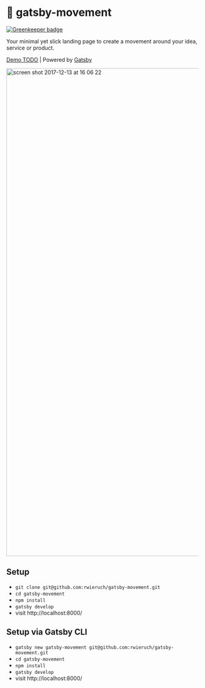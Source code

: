 # 🐣 gatsby-movement

[![Greenkeeper badge](https://badges.greenkeeper.io/rwieruch/briim-website.svg?token=d70f0a6a31fe3f78f757c2eb6bbdcd814212e753c54215845e9496794d1290ac&ts=1540442175714)](https://greenkeeper.io/)

Your minimal yet slick landing page to create a movement around your idea, service or product.

[Demo TODO](https://www.roadtolearnreact.com/) | Powered by [Gatsby](https://github.com/gatsbyjs/gatsby)

<img width="1275" alt="screen shot 2017-12-13 at 16 06 22" src="https://user-images.githubusercontent.com/2479967/33928107-a7903e0a-e01f-11e7-947d-431c0323129b.png">

## Setup

* `git clone git@github.com:rwieruch/gatsby-movement.git`
* `cd gatsby-movement`
* `npm install`
* `gatsby develop`
* visit http://localhost:8000/

## Setup via Gatsby CLI

* `gatsby new gatsby-movement git@github.com:rwieruch/gatsby-movement.git`
* `cd gatsby-movement`
* `npm install`
* `gatsby develop`
* visit http://localhost:8000/
